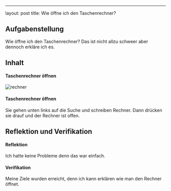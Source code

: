 ---
layout: post
title: Wie öffne ich den Taschenrechner?


## Aufgabenstellung

Wie öffne ich den Taschenrechner? Das ist nicht allzu schweer aber dennoch erkläre ich es.

## Inhalt

#### Taschenrechner öffnen

![rechner](https://i.imgur.com/l8eKyqh.png)

#### Taschenrechner öffnen

Sie gehen unten links auf die Suche und schreiben Rechner. Dann drücken sie drauf und der Rechner ist offen.


## Reflektion und Verifikation

#### Reflektion

Ich hatte keine Probleme denn das war einfach.

#### Verifikation

Meine Ziele wurden erreicht, denn ich kann erklären wie man den Rechner öffnet.

